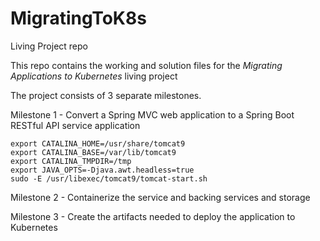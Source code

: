 # MigratingToK8s
Living Project repo

This repo contains the working and solution files for the *Migrating Applications to Kubernetes* living project

The project consists of 3 separate milestones.

Milestone 1 - Convert a Spring MVC web application to a Spring Boot RESTful API service application

```
export CATALINA_HOME=/usr/share/tomcat9
export CATALINA_BASE=/var/lib/tomcat9
export CATALINA_TMPDIR=/tmp
export JAVA_OPTS=-Djava.awt.headless=true
sudo -E /usr/libexec/tomcat9/tomcat-start.sh
```

Milestone 2 - Containerize the service and backing services and storage

Milestone 3 - Create the artifacts needed to deploy the application to Kubernetes

